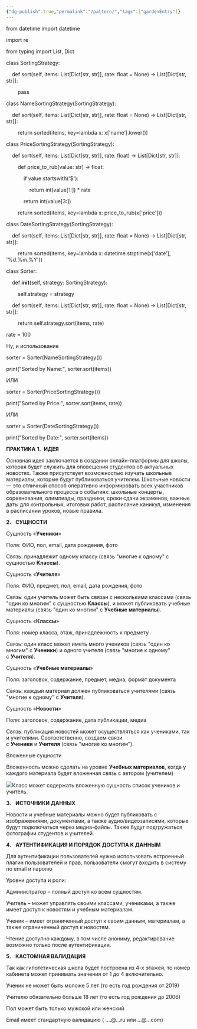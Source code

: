 ```yaml
---
{"dg-publish":true,"permalink":"/pattern/","tags":["gardenEntry"]}
---
```


from datetime import datetime

import re

from typing import List, Dict

class SortingStrategy:

    def sort(self, items: List[Dict[str, str]], rate: float = None) -> List[Dict[str, str]]:

        pass

class NameSortingStrategy(SortingStrategy):

    def sort(self, items: List[Dict[str, str]], rate: float = None) -> List[Dict[str, str]]:

        return sorted(items, key=lambda x: x['name'].lower())

class PriceSortingStrategy(SortingStrategy):

    def sort(self, items: List[Dict[str, str]], rate: float) -> List[Dict[str, str]]:

        def price_to_rub(value: str) -> float:

            if value.startswith('$'):

                return int(value[1:]) * rate 

            return int(value[3:])

        return sorted(items, key=lambda x: price_to_rub(x['price']))

class DateSortingStrategy(SortingStrategy):

    def sort(self, items: List[Dict[str, str]], rate: float = None) -> List[Dict[str, str]]:

        return sorted(items, key=lambda x: datetime.strptime(x['date'], '%d.%m.%Y'))

class Sorter:

    def __init__(self, strategy: SortingStrategy):

        self.strategy = strategy

    def sort(self, items: List[Dict[str, str]], rate: float = None) -> List[Dict[str, str]]:

        return self.strategy.sort(items, rate)

rate = 100 

Ну, и использование

sorter = Sorter(NameSortingStrategy())

print("Sorted by Name:", sorter.sort(items))

ИЛИ

sorter = Sorter(PriceSortingStrategy())

print("Sorted by Price:", sorter.sort(items, rate))

ИЛИ

sorter = Sorter(DateSortingStrategy())

print("Sorted by Date:", sorter.sort(items))




**ПРАКТИКА**
**1.**  **ИДЕЯ**

Основная идея заключается в создании онлайн-платформы для школы, которая будет служить для оповещения студентов об актуальных новостях. Также присутствует возможностью изучать школьные материалы, которые будут публиковаться учителем. Школьные новости — это отличный способ оперативно информировать всех участников образовательного процесса о событиях: школьные концерты, соревнования, олимпиады, праздники, сроки сдачи экзаменов, важные даты для контрольных, итоговых работ, расписание каникул, изменения в расписании уроков, новые правила.

**2.**   **СУЩНОСТИ**

Сущность «**Ученики**»

Поля: ФИО, пол, email, дата рождения, фото

Связь: принадлежит одному классу (связь "многие к одному" с сущностью **Классы**).

Сущность «**Учителя**»

Поля: ФИО, предмет, пол, email, дата рождения, фото

Связь: один учитель может быть связан с несколькими классами (связь "один ко многим" с сущностью **Классы**), и может публиковать учебные материалы (связь "один ко многим" с **Учебные материалы**).

Сущность «**Классы**»

Поля: номер класса, этаж, принадлежность к предмету

Связь: один класс может иметь много учеников (связь "один ко многим" с **Ученики**) и одного учителя (связь "многие к одному" с **Учителя**).

Сущность «**Учебные материалы**»

Поля: заголовок, содержание, предмет, медиа, формат документа

Связь: каждый материал должен публиковаться учителями (связь "многие к одному" с **Учителя**).

Сущность «**Новости**»

Поля: заголовок, содержание, дата публикации, медиа

Связь: публикация новостей может осуществляться как учениками, так и учителями. Соответственно, создаем связи с **Ученики** и **Учителя** (связь "многие ко многим").

Вложенные сущности

Вложенность можно сделать на уровне **Учебных материалов**, когда у каждого материала будет вложенная связь с автором (учителем)

![](file:////Users/apple/Library/Group%20Containers/UBF8T346G9.Office/TemporaryItems/msohtmlclip/clip_image001.png)Класс может содержать вложенную сущность список учеников и учитель.

**3.**   **ИСТОЧНИКИ ДАННЫХ**

Новости и учебные материалы можно будет публиковать с изображениями, документами, а также аудио/видеозаписями, которые будут подключаться через медиа-файлы. Также будут подгружаться фотографии студентов и учителей.

**4.**   **АУТЕНТИФИКАЦИЯ И ПОРЯДОК ДОСТУПА К ДАННЫМ**

Для аутентификации пользователей нужно использовать встроенный плагин пользователей и прав, пользователи смогут входить в систему по email и паролю

Уровни доступа и роли:

Администратор – полный доступ ко всем сущностям.

Учитель – может управлять своими классами, учениками, а также имеет доступ к новостям и учебным материалам.

Ученик – имеет ограниченный доступ к своим данным, материалам, а также ограниченный доступ к новостям.

Чтение доступно каждому, в том числе анониму, редактирование возможно только после аутентификации.

**5.**   **КАСТОМНАЯ ВАЛИДАЦИЯ**

Так как гипотетическая школа будет построена из 4-х этажей, то номер кабинета может принимать значения от 1 до 4 включительно.

Ученик не может быть моложе 5 лет (то есть год рождения от 2019)

Учителю обязательно больше 18 лет (то есть год рождения до 2006)

Пол может быть только мужской или женский

Email имеет стандартную валидацию ( ….@...ru или …@...com)